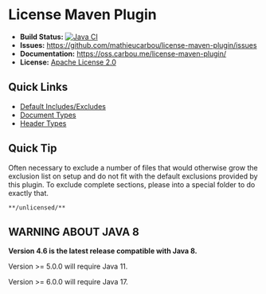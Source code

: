 # License Maven Plugin

- __Build Status:__ [![Java CI](https://github.com/mathieucarbou/license-maven-plugin/actions/workflows/ci.yaml/badge.svg)](https://github.com/mathieucarbou/license-maven-plugin/actions/workflows/ci.yaml)
- __Issues:__ https://github.com/mathieucarbou/license-maven-plugin/issues
- __Documentation:__ https://oss.carbou.me/license-maven-plugin/
- __License:__ [Apache License 2.0](http://www.apache.org/licenses/LICENSE-2.0)

## Quick Links ##

- [Default Includes/Excludes](https://github.com/mathieucarbou/license-maven-plugin/blob/master/license-maven-plugin/src/main/java/com/mycila/maven/plugin/license/Default.java)
- [Document Types](https://github.com/mathieucarbou/license-maven-plugin/blob/master/license-maven-plugin/src/main/java/com/mycila/maven/plugin/license/document/DocumentType.java)
- [Header Types](https://github.com/mathieucarbou/license-maven-plugin/blob/master/license-maven-plugin/src/main/java/com/mycila/maven/plugin/license/header/HeaderType.java)

## Quick Tip ##

Often necessary to exclude a number of files that would otherwise grow the exclusion list on setup and do not fit with the default exclusions provided by this plugin.  To exclude complete sections, please into a special folder to do exactly that.

```**/unlicensed/**```

## WARNING ABOUT JAVA 8 ##

**Version 4.6 is the latest release compatible with Java 8.**

Version >= 5.0.0 will require Java 11.

Version >= 6.0.0 will require Java 17.

